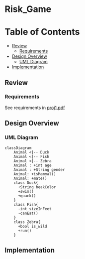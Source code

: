 # Risk_Game

# Table of Contents

- [Review](#Review)
  - [Requirements](#Requirements)
- [Design Overview](#Design-Overview)
  - [UML Diagram](#UML-Diagram)
- [Implementation](#Implementation)

## Review

### Requirements

See requirements in [proj1.pdf](proj1.pdf)

## Design Overview

### UML Diagram
```mermaid
classDiagram
    Animal <|-- Duck
    Animal <|-- Fish
    Animal <|-- Zebra
    Animal : +int age
    Animal : +String gender
    Animal: +isMammal()
    Animal: +mate()
    class Duck{
      +String beakColor
      +swim()
      +quack()
    }
    class Fish{
      -int sizeInFeet
      -canEat()
    }
    class Zebra{
      +bool is_wild
      +run()
    }
```
## Implementation
